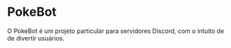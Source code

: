 # PokeBot

O PokeBot é um projeto particular para servidores Discord, com o intuito de de divertir usuários.
